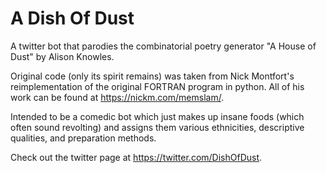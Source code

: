 # A Dish Of Dust
A twitter bot that parodies the combinatorial poetry generator "A House of Dust" by Alison Knowles. 


Original code (only its spirit remains) was taken from Nick Montfort's reimplementation of the original FORTRAN program in python. All of his work can be found at https://nickm.com/memslam/.

Intended to be a comedic bot which just makes up insane foods (which often sound revolting) and assigns them various ethnicities, descriptive qualities, and preparation methods. 

Check out the twitter page at https://twitter.com/DishOfDust.

